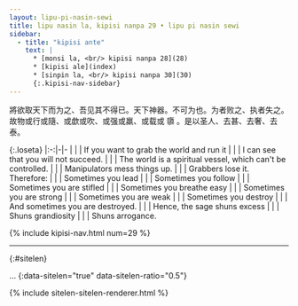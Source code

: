 ```yaml
---
layout: lipu-pi-nasin-sewi
title: lipu nasin la, kipisi nanpa 29 • lipu pi nasin sewi
sidebar:
  - title: "kipisi ante"
    text: |
      * [monsi la, <br/> kipisi nanpa 28](28)
      * [kipisi ale](index)
      * [sinpin la, <br/> kipisi nanpa 30](30)
      {:.kipisi-nav-sidebar}
---
```


將欲取天下而为之、吾见其不得已。天下神器。不可为也。为者败之、执者失之。故物或行或隨、或歔或吹、或强或羸、或载或 隳 。是以圣人、去甚、去奢、去泰。

{:.loseta}
|:-:|-|-
|  |  | If you want to grab the world and run it
|  |  | I can see that you will not succeed.
|  |  | The world is a spiritual vessel, which can't be controlled.
|  |  | Manipulators mess things up.
|  |  | Grabbers lose it. Therefore:
|  |  | Sometimes you lead
|  |  | Sometimes you follow
|  |  | Sometimes you are stifled
|  |  | Sometimes you breathe easy
|  |  | Sometimes you are strong
|  |  | Sometimes you are weak
|  |  | Sometimes you destroy
|  |  | And sometimes you are destroyed.
|  |  | Hence, the sage shuns excess
|  |  | Shuns grandiosity
|  |  | Shuns arrogance.

{% include kipisi-nav.html num=29 %}

-------
{:#sitelen}

...
{:data-sitelen="true" data-sitelen-ratio="0.5"}

{% include sitelen-sitelen-renderer.html %}
